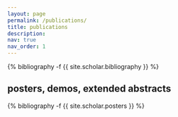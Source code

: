 ```yaml
---
layout: page
permalink: /publications/
title: publications
description:
nav: true
nav_order: 1
---
```


<!-- _pages/publications.md -->
<div class="publications">

{% bibliography -f {{ site.scholar.bibliography }} %}

</div>

## posters, demos, extended abstracts

<div class="publications">

{% bibliography -f {{ site.scholar.posters }} %}

</div>
